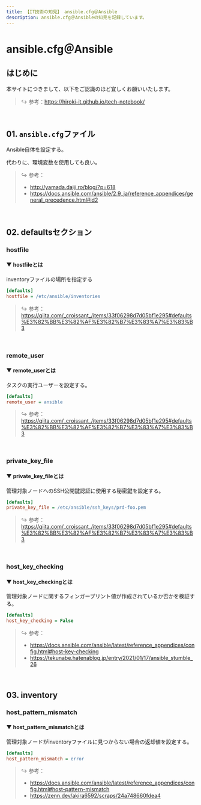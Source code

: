 ```yaml
---
title: 【IT技術の知見】 ansible.cfg＠Ansible
description: ansible.cfg＠Ansibleの知見を記録しています。
---
```


# ansible.cfg＠Ansible

## はじめに

本サイトにつきまして、以下をご認識のほど宜しくお願いいたします。

> ↪️ 参考：https://hiroki-it.github.io/tech-notebook/

<br>

## 01. `ansible.cfg`ファイル

Ansible自体を設定する。

代わりに、環境変数を使用しても良い。

> ↪️ 参考：
>
> - http://yamada.daiji.ro/blog/?p=618
> - https://docs.ansible.com/ansible/2.9_ja/reference_appendices/general_precedence.html#id2

<br>

## 02. defaultsセクション

### hostfile

#### ▼ hostfileとは

inventoryファイルの場所を指定する

```ini
[defaults]
hostfile = /etc/ansible/inventories
```

> ↪️ 参考：https://qiita.com/_croissant_/items/33f06298d7d05bf1e295#defaults%E3%82%BB%E3%82%AF%E3%82%B7%E3%83%A7%E3%83%B3

<br>

### remote_user

#### ▼ remote_userとは

タスクの実行ユーザーを設定する。

```ini
[defaults]
remote_user = ansible
```

> ↪️ 参考：https://qiita.com/_croissant_/items/33f06298d7d05bf1e295#defaults%E3%82%BB%E3%82%AF%E3%82%B7%E3%83%A7%E3%83%B3

<br>

### private_key_file

#### ▼ private_key_fileとは

管理対象ノードへのSSH公開鍵認証に使用する秘密鍵を設定する。

```ini
[defaults]
private_key_file = /etc/ansible/ssh_keys/prd-foo.pem
```

> ↪️ 参考：https://qiita.com/_croissant_/items/33f06298d7d05bf1e295#defaults%E3%82%BB%E3%82%AF%E3%82%B7%E3%83%A7%E3%83%B3

<br>

### host_key_checking

#### ▼ host_key_checkingとは

管理対象ノードに関するフィンガープリント値が作成されているか否かを検証する。

```ini
[defaults]
host_key_checking = False
```

> ↪️ 参考：
>
> - https://docs.ansible.com/ansible/latest/reference_appendices/config.html#host-key-checking
> - https://tekunabe.hatenablog.jp/entry/2021/01/17/ansible_stumble_26

<br>

## 03. inventory

### host_pattern_mismatch

#### ▼ host_pattern_mismatchとは

管理対象ノードがinventoryファイルに見つからない場合の返却値を設定する。

```ini
[defaults]
host_pattern_mismatch = error
```

> ↪️ 参考：
>
> - https://docs.ansible.com/ansible/latest/reference_appendices/config.html#host-pattern-mismatch
> - https://zenn.dev/akira6592/scraps/24a748660fdea4

<br>
